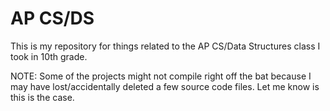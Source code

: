 # AP CS/DS
This is my repository for things related to the AP CS/Data Structures class I took in 10th grade.

NOTE: Some of the projects might not compile right off the bat because I may have lost/accidentally deleted a few source code files. Let me know is this is the case.
